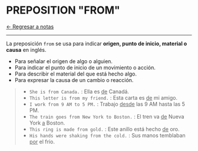 # PREPOSITION "FROM"

[← Regresar a notas](../../README.md) <br>

---

La preposición `from` se usa para indicar **origen, punto de inicio, material o causa** en inglés.
- Para señalar el origen de algo o alguien.
- Para indicar el punto de inicio de un movimiento o acción.
- Para describir el material del que está hecho algo.
- Para expresar la causa de un cambio o reacción.

> - `She is from Canada.` : Ella es <u>de</u> Canadá.
> - `This letter is from my friend.` : Esta carta es <u>de</u> mi amigo.
> - `I work from 9 AM to 5 PM.` : Trabajo <u>desde</u> las 9 AM hasta las 5 PM.
> - `The train goes from New York to Boston.` : El tren va <u>de</u> Nueva York <u>a</u> Boston.
> - `This ring is made from gold.` : Este anillo está hecho <u>de</u> oro.
> - `His hands were shaking from the cold.` : Sus manos temblaban <u>por</u> el frío.
